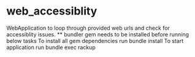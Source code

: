 web_accessiblity
================
WebApplication to loop through provided web urls and check for accessiblity issues.
** bundler gem needs to be installed before running below tasks
To install all gem dependencies run bundle install
To start application run bundle exec rackup

